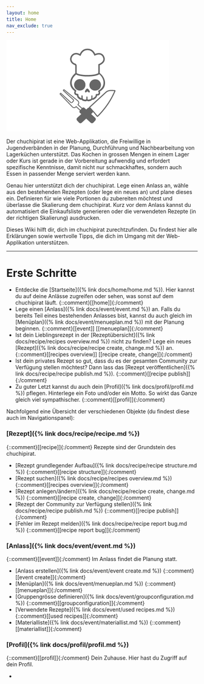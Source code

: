 ```yaml
---
layout: home
title: Home
nav_exclude: true
---
```


![Logo](https://github.com/chuchipirat/chuchipirat.github.io/blob/main/docs/others/_images/logo_16_9.png?raw=true)


Der chuchipirat ist eine Web-Applikation, die Freiwillige in Jugendverbänden in der Planung, Durchführung und Nachbearbeitung von Lagerküchen unterstützt. Das Kochen in grossen Mengen in einem Lager oder Kurs ist gerade in der Vorbereitung aufwendig und erfordert spezifische Kenntnisse, damit nicht nur schmackhaftes, sondern auch Essen in passender Menge serviert werden kann.

Genau hier unterstützt dich der chuchipirat. Lege einen Anlass an, wähle aus den bestehenden Rezepten (oder lege ein neues an) und plane dieses ein. Definieren für wie viele Portionen du zubereiten möchtest und überlasse die Skalierung dem chuchipirat. Kurz vor dem Anlass kannst du automatisiert die Einkaufsliste generieren oder die verwendeten Rezepte (in der richtigen Skalierung) ausdrucken.

Dieses Wiki hilft dir, dich im chuchipirat zurechtzufinden. Du findest hier alle Erklärungen sowie wertvolle Tipps, die dich im Umgang mit der Web-Applikation unterstützen.

---

# Erste Schritte

- Entdecke die [Startseite]({% link docs/home/home.md %}). Hier kannst du auf deine Anlässe zugreifen oder sehen, was sonst auf dem chuchipirat läuft.
  {::comment}[[home]]{:/comment}
- Lege einen [Anlass]({% link docs/event/event.md %}) an. Falls du bereits Teil eines bestehenden Anlasses bist, kannst du auch gleich im [Menüplan]({% link docs/event/menueplan.md %}) mit der Planung beginnen.
  {::comment}[[event]] [[menueplan]]{:/comment}
- Ist dein Lieblingsrezept in der [Rezeptübersicht]({% link docs/recipe/recipes overview.md %}) nicht zu finden? Lege ein neues [Rezept]({% link docs/recipe/recipe create, change.md %}) an.
  {::comment}[[recipes overview]] [[recipe create, change]]{:/comment}
- Ist dein privates Rezept so gut, dass du es der gesamten Community zur Verfügung stellen möchtest? Dann lass das [Rezept veröffentlichen]({% link docs/recipe/recipe publish.md %}).
  {::comment}[[recipe publish]]{:/comment}
- Zu guter Letzt kannst du auch dein [Profil]({% link docs/profil/profil.md %}) pflegen. Hinterlege ein Foto und/oder ein Motto. So wirkt das Ganze gleich viel sympathischer.
  {::comment}[[profil]]{:/comment}

Nachfolgend eine Übersicht der verschiedenen Objekte (du findest diese auch im Navigationspanel):

### [Rezept]({% link docs/recipe/recipe.md %})

{::comment}[[recipe]]{:/comment}
Rezepte sind der Grundstein des chuchipirat.

- [Rezept grundlegender Aufbau]({% link docs/recipe/recipe structure.md %})
  {::comment}[[recipe structure]]{:/comment}
- [Rezept suchen]({% link docs/recipe/recipes overview.md %})
  {::comment}[[recipes overview]]{:/comment}
- [Rezept anlegen/ändern]({% link docs/recipe/recipe create, change.md %})
  {::comment}[[recipe create, change]]{:/comment}
- [Rezept der Community zur Verfügung stellen]({% link docs/recipe/recipe publish.md %})
  {::comment}[[recipe publish]]{:/comment}
- [Fehler im Rezept melden]({% link docs/recipe/recipe report bug.md %})
  {::comment}[[recipe report bug]]{:/comment}

### [Anlass]({% link docs/event/event.md %})

{::comment}[[event]]{:/comment}
Im Anlass findet die Planung statt.

- [Anlass erstellen]({% link docs/event/event create.md %})
  {::comment}[[event create]]{:/comment}
- [Menüplan]({% link docs/event/menueplan.md %})
  {::comment}[[menueplan]]{:/comment}
- [Gruppengrösse definieren]({% link docs/event/groupconfiguration.md %})
  {::comment}[[groupconfiguration]]{:/comment}
- [Verwendete Rezepte]({% link docs/event/used recipes.md %})
  {::comment}[[used recipes]]{:/comment}
- [Materialliste]({% link docs/event/materiallist.md %})
  {::comment}[[materiallist]]{:/comment}

### [Profil]({% link docs/profil/profil.md %})

{::comment}[[profil]]{:/comment}
Dein Zuhause. Hier hast du Zugriff auf dein Profil.

-
